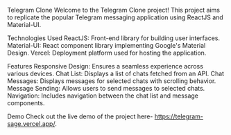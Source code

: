 Telegram Clone
Welcome to the Telegram Clone project! This project aims to replicate the popular Telegram messaging application using ReactJS and Material-UI.

Technologies Used
 ReactJS: Front-end library for building user interfaces.
 Material-UI: React component library implementing Google's Material Design.
 Vercel: Deployment platform used for hosting the application.
 
Features
Responsive Design: Ensures a seamless experience across various devices.
Chat List: Displays a list of chats fetched from an API.
Chat Messages: Displays messages for selected chats with scrolling behavior.
Message Sending: Allows users to send messages to selected chats.
Navigation: Includes navigation between the chat list and message components.

Demo
Check out the live demo of the project here- https://telegram-sage.vercel.app/.
